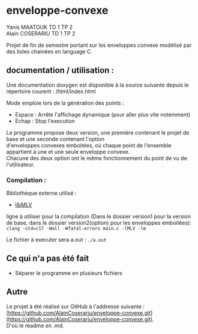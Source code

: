 # enveloppe-convexe
Yanis MAATOUK TD 1 TP 2  
Alain COSERARIU TD 1 TP 2

Projet de fin de semestre portant sur les enveloppes convexe modélisé par des listes chainées en language C.

## documentation / utilisation :

Une documentation doxygen est disponible à la source suivante depuis le répertoire courent : /html/index.html

Mode emploie lors de la génération des points :
* Espace : Arrête l'affichage dynamique (pour aller plus vite notemment)
* Echap : Stop l'execution  
  
Le programme propose deux version, une première contenant le projet de base et une seconde contenant l'option  
d'enveloppes convexes emboitées, où chaque point de l'ensemble appartient à une et une seule enveloppe convexe.  
Chacune des deux option ont le même fonctionnement du point de vu de l'utilisateur.

### Compilation :
Bibliothèque externe utilisé :
* [libMLV](http://www-igm.univ-mlv.fr/~boussica/mlv/index.html "Page officiel librairie MLV")

ligne à utiliser pour la compilation (Dans le dossier version1 pour la version de base, dans le dossier version2(option) pour les enveloppes emboitées):
`clang -std=c17 -Wall -Wfatal-errors main.c -lMLV -lm`

Le fichier à executer sera a.out : `./a.out`

## Ce qui n'a pas été fait

* Séparer le programme en plusieurs fichiers

## Autre

Le projet à été réalisé sur GitHub à l'addresse suivante : [https://github.com/AlainCoserariu/enveloppe-convexe.git](https://github.com/AlainCoserariu/enveloppe-convexe.git).  
D'où le readme en .md.
